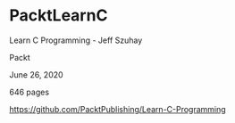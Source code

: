 # PacktLearnC 

Learn C Programming - Jeff Szuhay

Packt 

June 26, 2020

646 pages 

https://github.com/PacktPublishing/Learn-C-Programming
